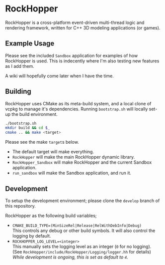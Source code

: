 # RockHopper
RockHopper is a cross-platform event-driven multi-thread logic and rendering framework, written for C++ 3D modeling applications (or games).

## Example Usage
Please see the included `Sandbox` application for examples of how RockHopper is used. This is indecently where I'm also testing new features as I add them.

A wiki will hopefully come later when I have the time.

## Building
RockHopper uses CMake as its meta-build system, and a local clone of vcpkg to manage it's dependencies. Running `bootstrap.sh` will locally set-up the build environment.
```bash
./bootstrap.sh
mkdir build && cd $_
cmake .. && make <target>
```
Please see the make `target`s below.
* The default target will make everything.
* `RockHopper` will make the main RockHopper dynamic library.
* `RockHopper_Sandbox` will make RockHopper and the current Sandbox application.
* `run_sandbox` will make the Sandbox application, and run it.

## Development
To setup the development environment; please clone the `develop` branch of this repository.

RockHopper as the following build variables;

* `CMAKE_BUILD_TYPE=(MinSizeRel|Release|RelWithDebInfo|Debug)`
<br> This controls any debug or other build symbols. It will also control the logging by default.
* `ROCKHOPPER_LOG_LEVEL=<integer>`
<br> This manually sets the logging level as an integer (`0` for no logging). (See `RockHopper/include/RockHopper/Logging/logger.hh` for details)
<br> <i>While development is ongoing, this is set as default to `4`.</i>
